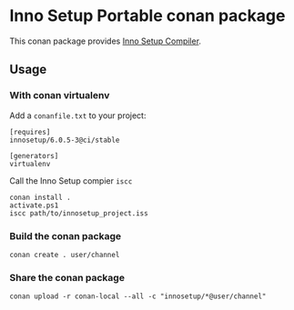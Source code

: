 # Inno Setup Portable conan package

This conan package provides [Inno Setup Compiler](https://jrsoftware.org/isinfo.php).

## Usage

### With conan virtualenv 

Add a `conanfile.txt` to your project:
```
[requires]
innosetup/6.0.5-3@ci/stable 

[generators]
virtualenv
```

Call the Inno Setup compier `iscc`
```
conan install .
activate.ps1
iscc path/to/innosetup_project.iss
```

### Build the conan package

```
conan create . user/channel
```

### Share the conan package
```
conan upload -r conan-local --all -c "innosetup/*@user/channel"
```
